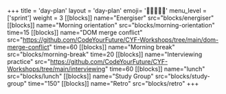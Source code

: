 +++
title = 'day-plan'
layout = 'day-plan'
emoji= '🧑🏾‍🤝‍🧑🏾'
menu_level = ['sprint']
weight = 3
[[blocks]]
name="Energiser"
src="blocks/energiser"
[[blocks]]
name="Morning orientation"
src="blocks/morning-orientation"
time=15
[[blocks]]
name="DOM merge conflict"
src="https://github.com/CodeYourFuture/CYF-Workshops/tree/main/dom-merge-conflict"
time=60
[[blocks]]
name="Morning break"
src="blocks/morning-break"
time=20
[[blocks]]
name="Interviewing practice"
src="https://github.com/CodeYourFuture/CYF-Workshops/tree/main/interviewing"
time=60
[[blocks]]
name="lunch"
src="blocks/lunch"
[[blocks]]
name="Study Group"
src="blocks/study-group"
time="150"
[[blocks]]
name="Retro"
src="blocks/retro"
+++
